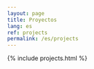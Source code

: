 ```yaml
---
layout: page
title: Proyectos
lang: es
ref: projects
permalink: /es/projects
---
```


{% include projects.html %}
